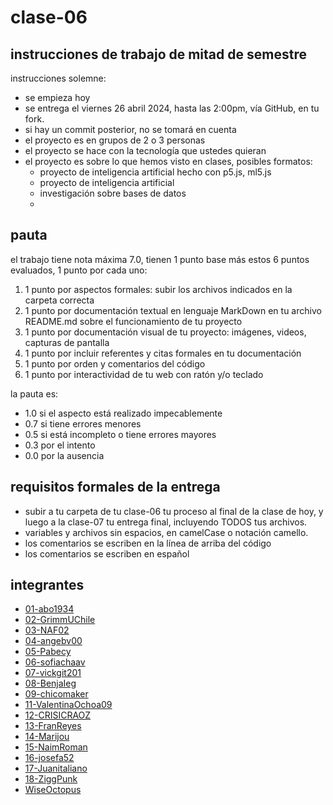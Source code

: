 # clase-06

## instrucciones de trabajo de mitad de semestre

instrucciones solemne:

- se empieza hoy
- se entrega el viernes 26 abril 2024, hasta las 2:00pm, vía GitHub, en tu fork.
- si hay un commit posterior, no se tomará en cuenta
- el proyecto es en grupos de 2 o 3 personas
- el proyecto se hace con la tecnología que ustedes quieran
- el proyecto es sobre lo que hemos visto en clases, posibles formatos:
  - proyecto de inteligencia artificial hecho con p5.js, ml5.js
  - proyecto de inteligencia artificial
  - investigación sobre bases de datos
  -

## pauta

el trabajo tiene nota máxima 7.0, tienen 1 punto base más estos 6 puntos evaluados, 1 punto por cada uno:

1. 1 punto por aspectos formales: subir los archivos indicados en la carpeta correcta
2. 1 punto por documentación textual en lenguaje MarkDown en tu archivo README.md sobre el funcionamiento de tu proyecto
3. 1 punto por documentación visual de tu proyecto: imágenes, videos, capturas de pantalla
4. 1 punto por incluir referentes y citas formales en tu documentación
5. 1 punto por orden y comentarios del código
6. 1 punto por interactividad de tu web con ratón y/o teclado

la pauta es:

- 1.0 si el aspecto está realizado impecablemente
- 0.7 si tiene errores menores
- 0.5 si está incompleto o tiene errores mayores
- 0.3 por el intento
- 0.0 por la ausencia

## requisitos formales de la entrega

- subir a tu carpeta de tu clase-06 tu proceso al final de la clase de hoy, y luego a la clase-07 tu entrega final, incluyendo TODOS tus archivos.
- variables y archivos sin espacios, en camelCase o notación camello.
- los comentarios se escriben en la línea de arriba del código
- los comentarios se escriben en español

## integrantes

- [01-abo1934](./../../estudiantes/01-abo1934/clase-06/)
- [02-GrimmUChile](./../../estudiantes/02-GrimmUChile/)
- [03-NAF02](./../../estudiantes/03-NAF02/)
- [04-angebv00](./../../estudiantes/04-angebv00/)
- [05-Pabecy](./../../estudiantes/05-Pabecy/)
- [06-sofiachaav](./../../estudiantes/06-sofiachaav/)
- [07-vickgit201](./../../estudiantes/07-vickgit201/)
- [08-BenjaIeg](./../../estudiantes/08-BenjaIeg/)
- [09-chicomaker](./../../estudiantes/09-chicomaker/)
- [11-ValentinaOchoa09](./../../estudiantes/11-ValentinaOchoa09/)
- [12-CRISICRAOZ](./../../estudiantes/12-CRISISCRAOZ/)
- [13-FranReyes](./../../estudiantes/13-FranReyes/)
- [14-Marijou](./../../estudiantes/14-Marijou/)
- [15-NaimRoman](./../../estudiantes/15-NaimRoman/)
- [16-josefa52](./../../estudiantes/16-josefa52/)
- [17-Juanitaliano](./../../estudiantes/17-Juanitaliano/)
- [18-ZiggPunk](./../../estudiantes/18-ZiggPunk/)
- [WiseOctopus](./../../estudiantes/WiseOctopus/)
